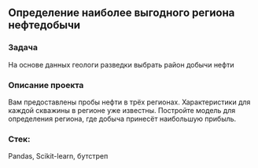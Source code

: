 ## Определение наиболее выгодного региона нефтедобычи
### Задача
На основе данных геологи разведки выбрать район добычи нефти
### Описание проекта
Вам предоставлены пробы нефти в трёх регионах. Характеристики для каждой скважины в регионе уже известны. Постройте модель для определения региона, где добыча принесёт наибольшую прибыль.
### Стек:
Pandas, Scikit-learn, бутстреп
